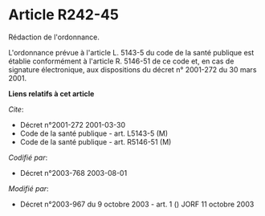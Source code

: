 # Article R242-45

Rédaction de l'ordonnance.

L'ordonnance prévue à l'article L. 5143-5 du code de la santé publique est établie conformément à l'article R. 5146-51 de ce
code et, en cas de signature électronique, aux dispositions du décret n° 2001-272 du 30 mars 2001.

**Liens relatifs à cet article**

_Cite_:

  - Décret n°2001-272 2001-03-30
  - Code de la santé publique - art. L5143-5 (M)
  - Code de la santé publique - art. R5146-51 (M)

_Codifié par_:

  - Décret n°2003-768 2003-08-01

_Modifié par_:

  - Décret n°2003-967 du 9 octobre 2003 - art. 1 () JORF 11 octobre 2003
